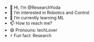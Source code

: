 - 👋 Hi, I’m @ResearchYoda
- 👀 I’m interested in Robotics and Control
- 🌱 I’m currently learning ML
- 📫 How to reach me?
- 😄 Pronouns: techLover
- ⚡ Fun fact: Research

<!---
ResearchYoda/ResearchYoda is a ✨ special ✨ repository because its `README.md` (this file) appears on your GitHub profile.
You can click the Preview link to take a look at your changes.
--->
